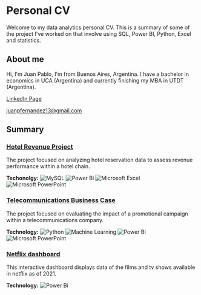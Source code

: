 # Personal CV

Welcome to my data analytics personal CV. This is a summary of some of the project I've worked on that involve using SQL, Power BI, Python, Excel and statistics.

## About me

Hi, I'm Juan Pablo, I'm from Buenos Aires, Argentina. I have a bachelor in economics in UCA (Argentina) and currently finishing my MBA in UTDT (Argentina).

[LinkedIn Page](https://www.linkedin.com/in/juan-pablo-fernandez-37b253110)

juanpfernandez13@gmail.com

## Summary

### [Hotel Revenue Project](https://github.com/juanps13/Personal-CV/tree/main/01.%20Hotel%20revenue%20project)

The project focused on analyzing hotel reservation data to assess revenue performance within a hotel chain.

**Techonolgy:**
![MySQL](https://img.shields.io/badge/mysql-%2300f.svg?style=for-the-badge&logo=mysql&logoColor=white)
![Power Bi](https://img.shields.io/badge/power_bi-F2C811?style=for-the-badge&logo=powerbi&logoColor=black)
![Microsoft Excel](https://img.shields.io/badge/Microsoft_Excel-217346?style=for-the-badge&logo=microsoft-excel&logoColor=white)
![Microsoft PowerPoint](https://img.shields.io/badge/Microsoft_PowerPoint-B7472A?style=for-the-badge&logo=microsoft-powerpoint&logoColor=white)

### [Telecommunications Business Case](https://github.com/juanps13/Personal-CV/tree/main/02.%20Telecommunications%20Business%20Case)

The project focused on evaluating the impact of a promotional campaign within a telecommunications company.

**Technology:**
![Python](https://img.shields.io/badge/python-3670A0?style=for-the-badge&logo=python&logoColor=ffdd54)
![Machine Learning](https://img.shields.io/badge/machine_learning-black?style=for-the-badge&logo=excel)
![Power Bi](https://img.shields.io/badge/power_bi-F2C811?style=for-the-badge&logo=powerbi&logoColor=black)
![Microsoft PowerPoint](https://img.shields.io/badge/Microsoft_PowerPoint-B7472A?style=for-the-badge&logo=microsoft-powerpoint&logoColor=white)

### [Netflix dashboard](https://github.com/juanps13/Personal-CV/tree/main/03.%20Netflix%20dashboard)

This interactive dashboard displays data of the films and tv shows available in netflix as of 2021.

**Technology:**
![Power Bi](https://img.shields.io/badge/power_bi-F2C811?style=for-the-badge&logo=powerbi&logoColor=black)
